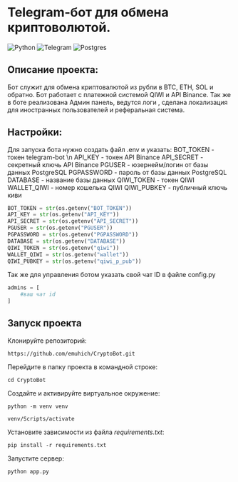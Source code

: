 # Telegram-бот для обмена криптоволютой.
![Python](https://img.shields.io/badge/python-3670A0?style=for-the-badge&logo=python&logoColor=ffdd54)
![Telegram](https://img.shields.io/badge/Telegram-2CA5E0?style=for-the-badge&logo=telegram&logoColor=white)
![Postgres](https://img.shields.io/badge/postgres-%23316192.svg?style=for-the-badge&logo=postgresql&logoColor=white)

## Описание проекта:
Бот служит для обмена криптовалютой из рубли в BTC, ETH, SOL и обратно. Бот работает с платежной системой QIWI и API Binance. Так же в боте реализована Админ панель, ведутся логи , сделана локализация для иностранных пользователей и реферальная система.

## Настройки:

Для запуска бота нужно создать файл .env и указать:
BOT_TOKEN - токен telegram-bot \n
API_KEY - токен API Binance
API_SECRET - секретный ключь API Binance
PGUSER - юзернейм/логин от базы данных PostgreSQL
PGPASSWORD - пароль от базы данных PostgreSQL
DATABASE - название базы данных
QIWI_TOKEN - токен QIWI
WALLET_QIWI - номер кошелька QIWI
QIWI_PUBKEY - публичный ключь киви

```python
BOT_TOKEN = str(os.getenv("BOT_TOKEN"))
API_KEY = str(os.getenv("API_KEY"))
API_SECRET = str(os.getenv("API_SECRET"))
PGUSER = str(os.getenv("PGUSER"))
PGPASSWORD = str(os.getenv("PGPASSWORD"))
DATABASE = str(os.getenv("DATABASE"))
QIWI_TOKEN = str(os.getenv("qiwi"))
WALLET_QIWI = str(os.getenv("wallet"))
QIWI_PUBKEY = str(os.getenv("qiwi_p_pub"))
```
Так же для управления ботом указать свой чат ID в файле config.py
```python
admins = [
    #ваш чат id
]
```

## Запуск проекта

Клонируйте репозиторий: 
 
``` 
https://github.com/emuhich/CryptoBot.git
``` 

Перейдите в папку проекта в командной строке:

``` 
cd CryptoBot
``` 

Создайте и активируйте виртуальное окружение:

``` 
python -m venv venv
``` 
``` 
venv/Scripts/activate
``` 

Установите зависимости из файла *requirements.txt*: 
 
``` 
pip install -r requirements.txt
``` 
Запустите сервер:
``` 
python app.py
``` 
